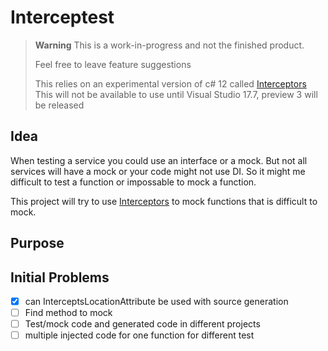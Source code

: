 # Interceptest

> **Warning**
> This is a work-in-progress and not the finished product.
>
> Feel free to leave feature suggestions
>
> This relies on an experimental version of c# 12 called [Interceptors](https://learn.microsoft.com/en-us/dotnet/csharp/whats-new/csharp-12#interceptors) 
> This will not be available to use until Visual Studio 17.7, preview 3 will be released

## Idea

When testing a service you could use an interface or a mock. But not all services will have a mock or your code might not use DI.
So it might me difficult to test a function or impossable to mock a function.

This project will try to use [Interceptors](https://learn.microsoft.com/en-us/dotnet/csharp/whats-new/csharp-12#interceptors) to mock functions that is difficult to mock.


## Purpose

## Initial Problems

- [X] can InterceptsLocationAttribute be used with source generation
- [ ] Find method to mock
- [ ] Test/mock code and generated code in different projects
- [ ] multiple injected code for one function for different test
